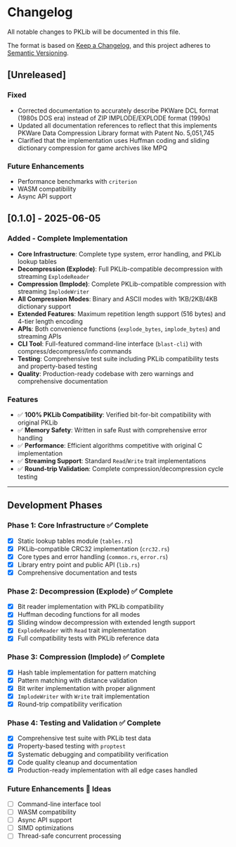 # Changelog

All notable changes to PKLib will be documented in this file.

The format is based on [Keep a Changelog](https://keepachangelog.com/en/1.0.0/),
and this project adheres to [Semantic Versioning](https://semver.org/spec/v2.0.0.html).

## [Unreleased]

### Fixed

- Corrected documentation to accurately describe PKWare DCL format (1980s DOS era) instead of ZIP IMPLODE/EXPLODE format (1990s)
- Updated all documentation references to reflect that this implements PKWare Data Compression Library format with Patent No. 5,051,745
- Clarified that the implementation uses Huffman coding and sliding dictionary compression for game archives like MPQ

### Future Enhancements

- Performance benchmarks with `criterion`
- WASM compatibility
- Async API support

## [0.1.0] - 2025-06-05

### Added - Complete Implementation

- **Core Infrastructure**: Complete type system, error handling, and PKLib lookup tables
- **Decompression (Explode)**: Full PKLib-compatible decompression with streaming `ExplodeReader`
- **Compression (Implode)**: Complete PKLib-compatible compression with streaming `ImplodeWriter`
- **All Compression Modes**: Binary and ASCII modes with 1KB/2KB/4KB dictionary support
- **Extended Features**: Maximum repetition length support (516 bytes) and 4-tier length encoding
- **APIs**: Both convenience functions (`explode_bytes`, `implode_bytes`) and streaming APIs
- **CLI Tool**: Full-featured command-line interface (`blast-cli`) with compress/decompress/info commands
- **Testing**: Comprehensive test suite including PKLib compatibility tests and property-based testing
- **Quality**: Production-ready codebase with zero warnings and comprehensive documentation

### Features

- ✅ **100% PKLib Compatibility**: Verified bit-for-bit compatibility with original PKLib
- ✅ **Memory Safety**: Written in safe Rust with comprehensive error handling
- ✅ **Performance**: Efficient algorithms competitive with original C implementation
- ✅ **Streaming Support**: Standard `Read`/`Write` trait implementations
- ✅ **Round-trip Validation**: Complete compression/decompression cycle testing

---

## Development Phases

### Phase 1: Core Infrastructure ✅ Complete

- [x] Static lookup tables module (`tables.rs`)
- [x] PKLib-compatible CRC32 implementation (`crc32.rs`)
- [x] Core types and error handling (`common.rs`, `error.rs`)
- [x] Library entry point and public API (`lib.rs`)
- [x] Comprehensive documentation and tests

### Phase 2: Decompression (Explode) ✅ Complete

- [x] Bit reader implementation with PKLib compatibility
- [x] Huffman decoding functions for all modes
- [x] Sliding window decompression with extended length support
- [x] `ExplodeReader` with `Read` trait implementation
- [x] Full compatibility tests with PKLib reference data

### Phase 3: Compression (Implode) ✅ Complete

- [x] Hash table implementation for pattern matching
- [x] Pattern matching with distance validation
- [x] Bit writer implementation with proper alignment
- [x] `ImplodeWriter` with `Write` trait implementation
- [x] Round-trip compatibility verification

### Phase 4: Testing and Validation ✅ Complete

- [x] Comprehensive test suite with PKLib test data
- [x] Property-based testing with `proptest`
- [x] Systematic debugging and compatibility verification
- [x] Code quality cleanup and documentation
- [x] Production-ready implementation with all edge cases handled

### Future Enhancements 💭 Ideas

- [ ] Command-line interface tool
- [ ] WASM compatibility
- [ ] Async API support
- [ ] SIMD optimizations
- [ ] Thread-safe concurrent processing
